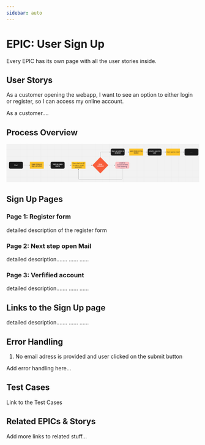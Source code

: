 ```yaml
---
sidebar: auto
--- 
```


# EPIC: User Sign Up

Every EPIC has its own page with all the user stories inside. 

## User Storys 

As a customer opening the webapp, I want to see an option to either login or register, so I can access my online account. 

As a customer.... 


## Process Overview 


![An image](./01-signup-process.png)



## Sign Up Pages


### Page 1: Register form 

detailed description of the register form 



### Page 2: Next step open Mail 

detailed description.......
......
......


### Page 3: Verfified account 


detailed description.......
......
......


## Links to the Sign Up page 

detailed description.......
......
......



## Error Handling 

1. No email adress is provided and user clicked on the submit button


Add error handling here... 


## Test Cases 

Link to the Test Cases


## Related EPICs & Storys

Add more links to related stuff... 



